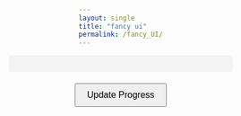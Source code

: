 ```yaml
---
layout: single
title: "fancy ui"
permalink: /fancy_UI/
---
```


<!-- Include your CSS styles here -->
<style>
body {
  font-family: Arial, sans-serif;
  display: flex;
  justify-content: center;
  align-items: center;
  flex-direction: column;
  height: 100vh;
  margin: 0;
}

.progress-bar-container {
  width: 100%;
  max-width: 400px;
  height: 30px;
  background-color: #f3f3f3;
  border-radius: 5px;
}

.progress-bar {
  height: 100%;
  width: 0;
  background-color: #4CAF50;
  border-radius: 5px;
  transition: width 0.4s ease-in-out;
}

button {
  margin-top: 20px;
  padding: 10px 20px;
  font-size: 16px;
  cursor: pointer;
}
</style>


<!DOCTYPE html>
<html lang="en">
<head>
  <meta charset="UTF-8">
  <meta name="viewport" content="width=device-width, initial-scale=1.0">
  <title>Progress Bar</title>
</head>
<body>
  <div class="progress-bar-container">
    <div class="progress-bar" id="progressBar"></div>
  </div>
  <button onclick="updateProgress()">Update Progress</button>
</body>
</html>

<script>
let progress = 0;

function updateProgress() {
  const progressBar = document.getElementById('progressBar');

  progress += 10;
  if (progress > 100) {
    progress = 0;
  }
  progressBar.style.width = progress + '%';
}
</script>
